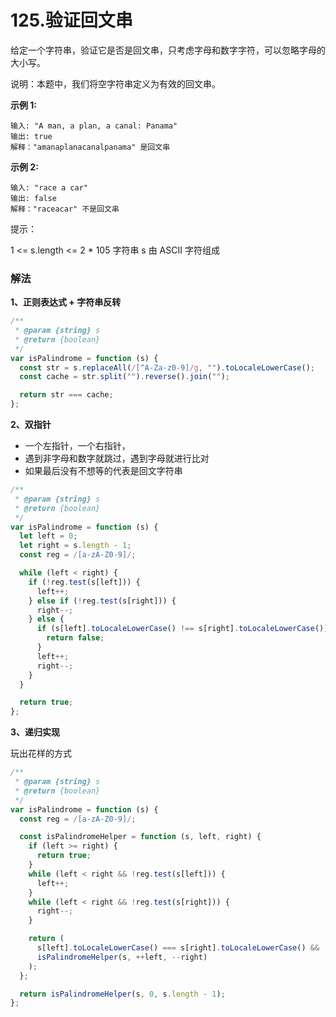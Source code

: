 # 125.验证回文串

给定一个字符串，验证它是否是回文串，只考虑字母和数字字符，可以忽略字母的大小写。

说明：本题中，我们将空字符串定义为有效的回文串。

**示例 1:**

```
输入: "A man, a plan, a canal: Panama"
输出: true
解释："amanaplanacanalpanama" 是回文串
```

**示例 2:**

```
输入: "race a car"
输出: false
解释："raceacar" 不是回文串
```

提示：

1 <= s.length <= 2 \* 105
字符串 s 由 ASCII 字符组成

### 解法

**1、正则表达式 + 字符串反转**

```js
/**
 * @param {string} s
 * @return {boolean}
 */
var isPalindrome = function (s) {
  const str = s.replaceAll(/[^A-Za-z0-9]/g, "").toLocaleLowerCase();
  const cache = str.split("").reverse().join("");

  return str === cache;
};
```

**2、双指针**

- 一个左指针，一个右指针，
- 遇到非字母和数字就跳过，遇到字母就进行比对
- 如果最后没有不想等的代表是回文字符串

```js
/**
 * @param {string} s
 * @return {boolean}
 */
var isPalindrome = function (s) {
  let left = 0;
  let right = s.length - 1;
  const reg = /[a-zA-Z0-9]/;

  while (left < right) {
    if (!reg.test(s[left])) {
      left++;
    } else if (!reg.test(s[right])) {
      right--;
    } else {
      if (s[left].toLocaleLowerCase() !== s[right].toLocaleLowerCase()) {
        return false;
      }
      left++;
      right--;
    }
  }

  return true;
};
```

**3、递归实现**

玩出花样的方式

```js
/**
 * @param {string} s
 * @return {boolean}
 */
var isPalindrome = function (s) {
  const reg = /[a-zA-Z0-9]/;

  const isPalindromeHelper = function (s, left, right) {
    if (left >= right) {
      return true;
    }
    while (left < right && !reg.test(s[left])) {
      left++;
    }
    while (left < right && !reg.test(s[right])) {
      right--;
    }

    return (
      s[left].toLocaleLowerCase() === s[right].toLocaleLowerCase() &&
      isPalindromeHelper(s, ++left, --right)
    );
  };

  return isPalindromeHelper(s, 0, s.length - 1);
};
```
